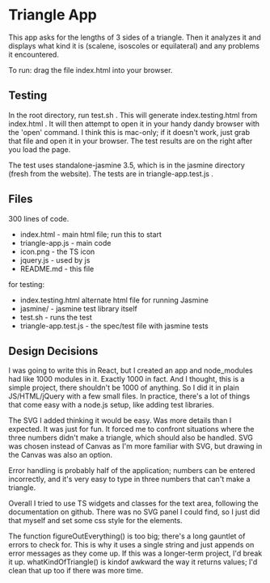 # Triangle App

This app asks for the lengths of 3 sides of a triangle.  Then it analyzes it and displays what kind it is (scalene, isoscoles or equilateral) and any problems it encountered.

To run: drag the file index.html into your browser.

## Testing

In the root directory, run test.sh .  This will generate index.testing.html from index.html .  It will then attempt to open it in your handy dandy browser with the 'open' command.  I think this is mac-only; if it doesn't work, just grab that file and open it in your browser.  The test results are on the right after you load the page.

The test uses standalone-jasmine 3.5, which is in the jasmine directory (fresh from the website).  The tests are in triangle-app.test.js .

## Files

300 lines of code.

* index.html - main html file; run this to start
* triangle-app.js - main code
* icon.png - the TS icon
* jquery.js - used by js
* README.md - this file

for testing:

* index.testing.html alternate html file for running Jasmine
* jasmine/ - jasmine test library itself
* test.sh - runs the test
* triangle-app.test.js - the spec/test file with jasmine tests


## Design Decisions

I was going to write this in React, but I created an app and node_modules had like 1000 modules in it.  Exactly 1000 in fact.  And I thought, this is a simple project, there shouldn't be 1000 of anything.  So I did it in plain JS/HTML/jQuery with a few small files.  In practice, there's a lot of things that come easy with a node.js setup, like adding test libraries.

The SVG I added thinking it would be easy.  Was more details than I expected.  It was just for fun.  It forced me to confront situations where the three numbers didn't make a triangle, which should also be handled.  SVG was chosen instead of Canvas as I'm more familiar with SVG, but drawing in the Canvas was also an option.

Error handling is probably half of the application; numbers can be entered incorrectly, and it's very easy to type in three numbers that can't make a triangle.  

Overall I tried to use TS widgets and classes for the text area, following the documentation on github.  There was no SVG panel I could find, so I just did that myself and set some css style for the elements.

The function figureOutEverything() is too big; there's a long gauntlet of errors to check for.  This is why it uses a single string and just appends on error messages as they come up.  If this was a longer-term project, I'd break it up.  whatKindOfTriangle() is kindof awkward the way it returns values; I'd clean that up too if there was more time.
